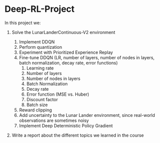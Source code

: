 # Deep-RL-Project

In this project we:

1. Solve the LunarLanderContinuous-V2 environment
   1. Implement DDQN
   2. Perform quantization
   3. Experiment with Prioritized Experience Replay
   4. Fine-tune DDQN (LR, number of layers, number of nodes in layers, batch normalization, decay rate, error functions)
      1. Learning rate
      2. Number of layers
      3. Number of nodes in layers
      4. Batch Normalization
      5. Decay rate
      6. Error function (MSE vs. Huber)
      7. Discount factor
      8. Batch size
   5. Reward clipping
   6. Add uncertainty to the Lunar Lander environment, since real-world observations are sometimes noisy
   7. Implement Deep Deterministic Policy Gradient 
  
2. Write a report about the different topics we learned in the course
